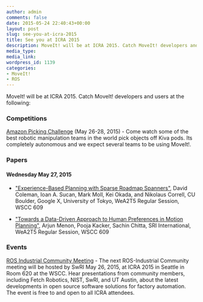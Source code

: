 ```yaml
---
author: admin
comments: false
date: 2015-05-24 22:40:43+00:00
layout: post
slug: see-you-at-icra-2015
title: See you at ICRA 2015
description: MoveIt! will be at ICRA 2015. Catch MoveIt! developers and users at the following:...
media_type:
media_link: 
wordpress_id: 1139
categories:
- MoveIt!
- ROS
---
```


MoveIt! will be at ICRA 2015. Catch MoveIt! developers and users at the following:



###  Competitions



[Amazon Picking Challenge](http://amazonpickingchallenge.org) (May 26-28, 2015) - Come watch some of the best robotic manipulation teams in the world pick objects off Kiva pods. Its completely autonomous and we expect several teams to be using MoveIt!.



###  Papers





####  Wednesday May 27, 2015







  * ["Experience-Based Planning with Sparse Roadmap Spanners"](https://ras.papercept.net/conferences/conferences/ICRA15/program/ICRA15_ContentListWeb_2.html#wea2t5_04), David Coleman, Ioan A. Sucan, Mark Moll, Kei Okada, and Nikolaus Correll, CU Boulder, Google X, University of Tokyo, WeA2T5 Regular Session, WSCC 609


  * ["Towards a Data-Driven Approach to Human Preferences in Motion Planning"](https://ras.papercept.net/conferences/conferences/ICRA15/program/ICRA15_ContentListWeb_2.html#wea2t5_07), Arjun Menon, Pooja Kacker, Sachin Chitta, SRI International, WeA2T5 Regular Session, WSCC 609






###  Events


[ROS Industrial Community Meeting](http://rosindustrial.org/events/2015/5/26/ros-industrial-community-meeting) - The next ROS-Industrial Community meeting will be hosted by SwRI May 26, 2015, at ICRA 2015 in Seattle in Room 620 at the WSCC. Hear presentations from community members, including Fetch Robotics, NIST, SwRI, and UT Austin, about the latest developments in open source software solutions for factory automation. The event is free to and open to all ICRA attendees.
